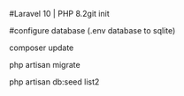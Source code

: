 #Laravel 10 | PHP 8.2git init  

#configure database (.env database to sqlite)  

composer update  

php artisan migrate  

php artisan db:seed list2  
